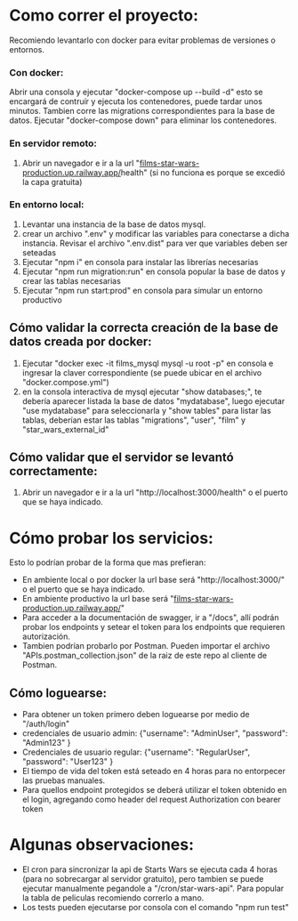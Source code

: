 # Como correr el proyecto:

Recomiendo levantarlo con docker para evitar problemas de versiones o entornos.

### Con docker:

Abrir una consola y ejecutar "docker-compose up --build -d" esto se encargará de contruír y ejecuta los contenedores, puede tardar unos minutos. Tambien corre las migrations correspondientes para la base de datos.
Ejecutar "docker-compose down" para eliminar los contenedores.

### En servidor remoto:

1. Abrir un navegador e ir a la url "[films-star-wars-production.up.railway.app/](https://films-star-wars-production.up.railway.app/)health" (si no funciona es porque se excedió la capa gratuita)

### En entorno local:

1. Levantar una instancia de la base de datos mysql.
2. crear un archivo ".env" y modificar las variables para conectarse a dicha instancia. Revisar el archivo ".env.dist" para ver que variables deben ser seteadas
3. Ejecutar "npm i" en consola para instalar las librerías necesarias
4. Ejecutar "npm run migration:run" en consola popular la base de datos y crear las tablas necesarias
5. Ejecutar "npm run start:prod" en consola para simular un entorno productivo

## Cómo validar la correcta creación de la base de datos creada por docker:

1. Ejecutar "docker exec -it films_mysql mysql -u root -p" en consola e ingresar la claver correspondiente (se puede ubicar en el archivo "docker.compose.yml")
2. en la consola interactiva de mysql ejecutar "show databases;", te debería aparecer listada la base de datos "mydatabase", luego ejecutar "use mydatabase" para seleccionarla y "show tables" para listar las tablas, deberían estar las tablas "migrations", "user", "film" y "star_wars_external_id"

## Cómo validar que el servidor se levantó correctamente:

1. Abrir un navegador e ir a la url "http://localhost:3000/health" o el puerto que se haya indicado.

# Cómo probar los servicios:

Esto lo podrían probar de la forma que mas prefieran:

- En ambiente local o por docker la url base será "http://localhost:3000/" o el puerto que se haya indicado.
- En ambiente productivo la url base será "[films-star-wars-production.up.railway.app/](https://films-star-wars-production.up.railway.app/)"
- Para acceder a la documentación de swagger, ir a "/docs", allí podrán probar los endpoints y setear el token para los endpoints que requieren autorización.
- Tambien podrían probarlo por Postman. Pueden importar el archivo "APIs.postman_collection.json" de la raiz de este repo al cliente de Postman.

## Cómo loguearse:

- Para obtener un token primero deben loguearse por medio de "/auth/login"
- credenciales de usuario admin: {"username": "AdminUser", "password": "Admin123" }
- Credenciales de usuario regular: {"username": "RegularUser", "password": "User123" }
- El tiempo de vida del token está seteado en 4 horas para no entorpecer las pruebas manuales.
- Para quellos endpoint protegidos se deberá utilizar el token obtenido en el login, agregando como header del request Authorization con bearer token

# Algunas observaciones:

- El cron para sincronizar la api de Starts Wars se ejecuta cada 4 horas (para no sobrecargar al servidor gratuito), pero tambien se puede ejecutar manualmente pegandole a "/cron/star-wars-api". Para popular la tabla de peliculas recomiendo correrlo a mano.
- Los tests pueden ejecutarse por consola con el comando "npm run test"
